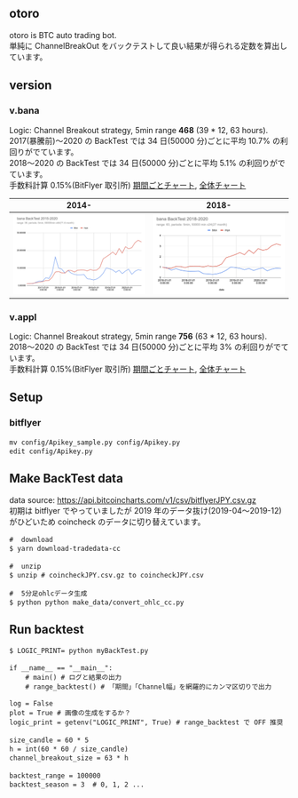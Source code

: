 ## otoro

otoro is BTC auto trading bot.  
単純に ChannelBreakOut をバックテストして良い結果が得られる定数を算出しています。

## version

### v.bana

Logic: Channel Breakout strategy, 5min range **468** (39 \* 12, 63 hours).
2017(暴騰前)〜2020 の BackTest では 34 日(50000 分)ごとに平均 10.7% の利回りがでています。  
2018〜2020 の BackTest では 34 日(50000 分)ごとに平均 5.1% の利回りがでています。  
手数料計算 0.15%(BitFlyer 取引所)
[期間ごとチャート](https://github.com/elzup/otoro/tree/v.bana/img/backtest63),
[全体チャート](https://github.com/elzup/otoro/tree/v.bana/img)


2014-             |  2018-
:-------------------------:|:-------------------------:
![](./img/backtest2014-2020.png)  |  ![](./img/backtest2018-2020.png)

### v.appl

Logic: Channel Breakout strategy, 5min range **756** (63 \* 12, 63 hours).
2018〜2020 の BackTest では 34 日(50000 分)ごとに平均 3% の利回りがでています。  
手数料計算 0.15%(BitFlyer 取引所)
[期間ごとチャート](https://github.com/elzup/otoro/tree/v.appl/img/backtest63),
[全体チャート](https://github.com/elzup/otoro/tree/v.appl/img)

## Setup
### bitflyer

```
mv config/Apikey_sample.py config/Apikey.py
edit config/Apikey.py
```


## Make BackTest data

data source: https://api.bitcoincharts.com/v1/csv/bitflyerJPY.csv.gz  
初期は bitflyer でやっていましたが 2019 年のデータ抜け(2019-04〜2019-12)がひどいため coincheck のデータに切り替えています。

```
#  download
$ yarn download-tradedata-cc

#  unzip
$ unzip # coincheckJPY.csv.gz to coincheckJPY.csv

#  5分足ohlcデータ生成
$ python python make_data/convert_ohlc_cc.py
```

## Run backtest

```sh
$ LOGIC_PRINT= python myBackTest.py
```

```
if __name__ == "__main__":
    # main() # ログと結果の出力
    # range_backtest() # 「期間」「Channel幅」を網羅的にカンマ区切りで出力
```

```
log = False
plot = True # 画像の生成をするか？
logic_print = getenv("LOGIC_PRINT", True) # range_backtest で OFF 推奨

size_candle = 60 * 5
h = int(60 * 60 / size_candle)
channel_breakout_size = 63 * h

backtest_range = 100000
backtest_season = 3  # 0, 1, 2 ...
```
